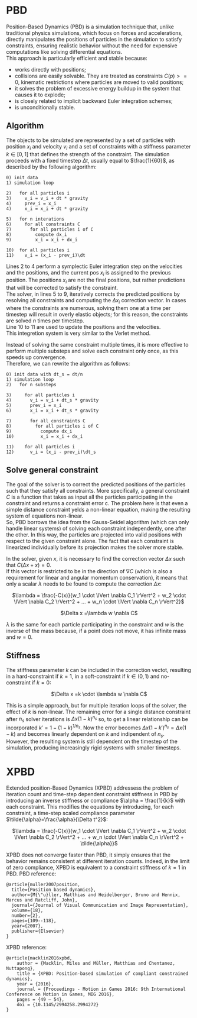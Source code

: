 # PBD
Position-Based Dynamics (PBD) is a simulation technique that, unlike traditional physics simulations, which focus on forces and accelerations, directly manipulates the positions of particles in the simulation to satisfy constraints, ensuring realistic behavior without the need for expensive computations like solving differential equations.  
This approach is particularly efficient and stable because:
- works directly with positions;
- collisions are easily solvable. They are treated as constraints $C(p)>=0$, kinematic restrictions where particles are moved to valid positions;
- it solves the problem of excessive energy buildup in the system that causes it to explode;
- is closely related to implicit backward Euler integration schemes;
- is unconditionally stable.

## Algorithm
The objects to be simulated are represented by a set of particles with position $x_i$ and velocity $v_i$ and a set of constraints with a stiffness parameter $k \in [0, 1]$ that defines the strength of the constraint. The simulation proceeds with a fixed timestep $\Delta t$, usually equal to $\frac{1}{60}$, as described by the following algorithm:
```
0) init data
1) simulation loop

2)   for all particles i
3)     v_i = v_i + dt * gravity
4)     prev_i = x_i
4)     x_i = x_i + dt * gravity

5)   for n interations
6)     for all constraints C
7)       for all particles i of C
8)         compute dx_i
9)         x_i = x_i + dx_i

10)  for all particles i
11)    v_i = (x_i - prev_i)\dt
```
Lines 2 to 4 perform a symplectic Euler integration step on the velocities and the positions, and the current pos $x_i$ is assigned to the previous position. The positions $x_i$ are not the final positions, but rather predictions that will be corrected to satisfy the constraint.  
The solver, in lines 5 to 9, iteratively corrects the predicted positions by resolving all constraints and computing the $\Delta x_i$ correction vector. In cases where the constraints are numerous, solving them one at a time per timestep will result in overly elastic objects; for this reason, the constraints are solved *n* times per timestep.  
Line 10 to 11 are used to update the positions and the velocities.  
This integretion system is very similar to the Verlet method.  

Instead of solving the same constraint multiple times, it is more effective to perform multiple substeps and solve each constraint only once, as this speeds up convergence.  
Therefore, we can rewrite the algorithm as follows:
```
0) init data with dt_s = dt/n
1) simulation loop
2)   for n substeps

3)     for all particles i
4)       v_i = v_i + dt_s * gravity
5)       prev_i = x_i
6)       x_i = x_i + dt_s * gravity

7)       for all constraints C
8)         for all particles i of C
9)           compute dx_i
10)          x_i = x_i + dx_i

11)    for all particles i
12)      v_i = (x_i - prev_i)\dt_s
```

## Solve general constraint
The goal of the solver is to correct the predicted positions of the particles such that they satisfy all constraints. More specifically, a general constraint *C* is a function that takes as input all the particles participating in the constraint and returns a constraint error c. The problem here is that even a simple distance constraint yelds a non-linear equation, making the resulting system of equations non-linear.  
So, PBD borrows the idea from the Gauss-Seidel algorithm (which can only handle linear systems) of solving each constraint independently, one after the other. In this way, the particles are projected into valid positions with respect to the given constraint alone. The fact that each constraint is linearized individually before its projection makes the solver more stable.  

In the solver, given *x*, it is necessary to find the correction vector $\Delta x$ such that $C(\Delta x + x) = 0$.  
If this vector is restricted to be in the direction of $\nabla C$ (which is also a requirement for linear and angular momentum conservation), it means that only a scalar $\lambda$ needs to be found to compute the correction $\Delta x$: 
<p align="center">
$\lambda = \frac{-C(x)}{w_1 \cdot \lVert \nabla C_1 \rVert^2 + w_2 \cdot \lVert \nabla C_2 \rVert^2 + ... + w_n \cdot \lVert \nabla C_n \rVert^2}$
<p\>
<p align="center">
$\Delta x =\lambda w \nabla C$  
</p>  

$\lambda$ is the same for each particle participating in the constraint and $w$ is the inverse of the mass because, if a point does not move, it has infinite mass and $w=0$.

## Stiffness
The stiffness parameter $k$ can be included in the correction vectot, resulting in a hard-constraint if $k=1$, in a soft-constraint if $k \in (0, 1)$ and no-constraint if $k=0$:
<p align="center">
$\Delta x =k \cdot \lambda w \nabla C$  
</p>  

This is a simple approach, but for multiple iteration loops of the solver, the effect of $k$ is non-linear. The remaining error for a single distance constraint after $n_s$ solver iterations is $\Delta x(1-k)^{n_s}$ so, to get a linear relationship can be incorporated $k'=1-(1-k)^{1/n_s}$. Now the error becomes $\Delta x(1-k')^{n_s}=\Delta x(1-k)$ and becomes linearly dependent on $k$ and indipendent of $n_s$.  
However, the resulting system is still dependent on the timestep of the simulation, producing increasingly rigid systems with smaller timesteps.

# XPBD
Extended position-Based Dynamics (XPBD) addressess the problem of iteration count and time-step dependent constraint stiffness in PBD by introducing an inverse stiffness or compliance $\alpha = \frac{1}{k}$ with each constraint. This modifies the equations by introducing, for each constraint, a time-step scaled compliance parameter $\tilde{\alpha}=\frac{\alpha}{\Delta t^2}$:
<p align="center">
$\lambda = \frac{-C(x)}{w_1 \cdot \lVert \nabla C_1 \rVert^2 + w_2 \cdot \lVert \nabla C_2 \rVert^2 + ... + w_n \cdot \lVert \nabla C_n \rVert^2 + \tilde{\alpha}}$
<p\>

XPBD does not converge faster than PBD, it simply ensures that the behavior remains consistent at different iteration counts. Indeed, in the limit of zero compliance, XPBD is equivalent to a constraint stiffness of $k=1$ in PBD.
PBD reference:
```
@article{muller2007position,
  title={Position based dynamics},
  author={M{\"u}ller, Matthias and Heidelberger, Bruno and Hennix, Marcus and Ratcliff, John},
  journal={Journal of Visual Communication and Image Representation},
  volume={18},
  number={2},
  pages={109--118},
  year={2007},
  publisher={Elsevier}
}
```

XPBD reference:
```
@article{macklin2016xpbd,
	author = {Macklin, Miles and Müller, Matthias and Chentanez, Nuttapong},
	title = {XPBD: Position-based simulation of compliant constrained dynamics},
	year = {2016},
	journal = {Proceedings - Motion in Games 2016: 9th International Conference on Motion in Games, MIG 2016},
	pages = {49 – 54},
	doi = {10.1145/2994258.2994272}
}
```

